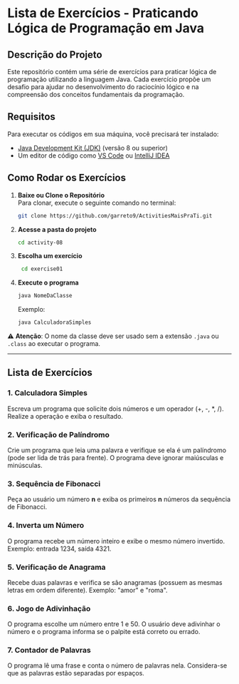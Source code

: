 # Lista de Exercícios - Praticando Lógica de Programação em Java

## Descrição do Projeto
Este repositório contém uma série de exercícios para praticar lógica de programação utilizando a linguagem Java. Cada exercício propõe um desafio para ajudar no desenvolvimento do raciocínio lógico e na compreensão dos conceitos fundamentais da programação.

## Requisitos
Para executar os códigos em sua máquina, você precisará ter instalado:

- [Java Development Kit (JDK)](https://www.oracle.com/java/technologies/javase-downloads.html) (versão 8 ou superior)
- Um editor de código como [VS Code](https://code.visualstudio.com/) ou [IntelliJ IDEA](https://www.jetbrains.com/idea/)

## Como Rodar os Exercícios

1. **Baixe ou Clone o Repositório**  
   Para clonar, execute o seguinte comando no terminal:
   ```sh
   git clone https://github.com/garreto9/ActivitiesMaisPraTi.git
   ```

2. **Acesse a pasta do projeto**  
   ```sh
   cd activity-08
   ```

3. **Escolha um exercício**  
   ```sh
    cd exercise01
   ```
   
4. **Execute o programa**  
   ```sh
   java NomeDaClasse
   ```
   Exemplo:
   ```sh
   java CalculadoraSimples
   ```

⚠ **Atenção**: O nome da classe deve ser usado sem a extensão `.java` ou `.class` ao executar o programa.

---

## Lista de Exercícios

### 1. Calculadora Simples
Escreva um programa que solicite dois números e um operador (+, -, *, /). Realize a operação e exiba o resultado.

### 2. Verificação de Palíndromo
Crie um programa que leia uma palavra e verifique se ela é um palíndromo (pode ser lida de trás para frente). O programa deve ignorar maiúsculas e minúsculas.

### 3. Sequência de Fibonacci
Peça ao usuário um número **n** e exiba os primeiros **n** números da sequência de Fibonacci.

### 4. Inverta um Número
O programa recebe um número inteiro e exibe o mesmo número invertido. Exemplo: entrada 1234, saída 4321.

### 5. Verificação de Anagrama
Recebe duas palavras e verifica se são anagramas (possuem as mesmas letras em ordem diferente). Exemplo: "amor" e "roma".

### 6. Jogo de Adivinhação
O programa escolhe um número entre 1 e 50. O usuário deve adivinhar o número e o programa informa se o palpite está correto ou errado.

### 7. Contador de Palavras
O programa lê uma frase e conta o número de palavras nela. Considera-se que as palavras estão separadas por espaços.

